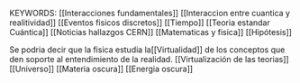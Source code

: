 KEYWORDS:
[[Interacciones fundamentales]]
[[Interaccion entre cuantica y realitividad]]
[[Eventos fisicos discretos]]
[[Tiempo]]
[[Teoria estandar Cuántica]]
[[Noticias hallazgos CERN]]
[[Matematicas y fisica]] [[Hipótesis]]



Se podria decir que la fisica estudia la[[Virtualidad]] de los conceptos que den soporte al entendimiento de la realidad. [[Virtualización de las teorias]]
[[Universo]] [[Materia oscura]] [[Energia oscura]]